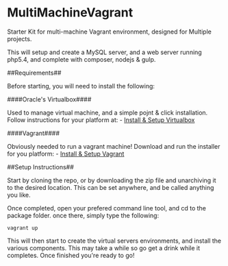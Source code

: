 MultiMachineVagrant
===================

Starter Kit for multi-machine Vagrant environment, designed for Multiple projects.

This will setup and create a MySQL server, and a web server running php5.4, and complete with composer, nodejs & gulp.

##Requirements##

Before starting, you will need to install the following:

####Oracle's Virtualbox####

Used to manage virtual machine, and a simple pojnt & click installation. Follow instructions for your platform at: - [Install & Setup Virtualbox](https://www.virtualbox.org/wiki/Downloads)

####Vagrant####

Obviously needed to run a vagrant machine! Download and run the installer for you platform: - [Install & Setup Vagrant](http://www.vagrantup.com/downloads.html)

##Setup Instructions##

Start by cloning the repo, or by downloading the zip file and unarchiving it to the desired location. This can be set anywhere, and be called anything you like.

Once completed, open your prefered command line tool, and cd to the package folder. once there, simply type the following:

    vagrant up

This will then start to create the virtual servers environments, and install the various components. This may take a while so go get a drink while it completes. Once finished you're ready to go!
